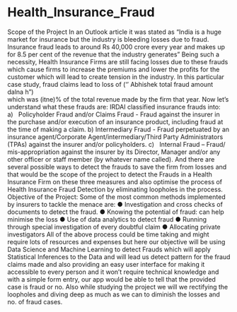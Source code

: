 # Health_Insurance_Fraud
Scope of the Project
In an Outlook article it was stated as “India is a huge market for insurance but the industry is bleeding losses due to fraud. Insurance fraud leads to around Rs 40,000 crore every year and makes up for 8.5 per cent of the revenue that the industry generates”
Being such a necessity, Health Insurance Firms are still facing losses due to these frauds which cause firms to increase the premiums and lower the profits for the customer which will lead to create tension in the industry. In this particular case study, fraud claims lead to loss of (‘’  Abhishek total fraud amount dalna h”)        
which was (itne)% of the total revenue made by the firm that year.
Now let’s understand what these frauds are:
IRDAI classified insurance frauds into:
a)   Policyholder Fraud and/or Claims Fraud - Fraud against the insurer in the purchase and/or execution of an insurance product, including fraud at the time of making a claim.
b) Intermediary Fraud - Fraud perpetuated by an insurance agent/Corporate Agent/intermediary/Third Party Administrators (TPAs) against the insurer and/or policyholders.
c)   Internal Fraud – Fraud/ mis-appropriation against the insurer by its Director, Manager and/or any other officer or staff member (by whatever name called).
And there are several possible ways to detect the frauds to save the firm from losses and that would be the scope of the project to detect the Frauds in a Health Insurance Firm on these three measures and also optimise the process of Health Insurance Fraud Detection by eliminating loopholes in the process. 
Objective of the Project:
Some of the most common methods implemented by insurers to tackle the menace are:
● Investigation and cross checks of documents to detect the fraud.
● Knowing the potential of fraud: can help minimise the loss
● Use of data analytics to detect fraud
● Running through special investigation of every doubtful claim
● Allocating private investigators
All of the above process could be time taking and might require lots of resources and expenses but here our objective will be using Data Science and Machine Learning to detect Frauds which will apply Statistical Inferences to the Data and will lead us detect pattern for the fraud claims made and also providing an easy user interface for making it accessible to every person and it won’t require technical knowledge and with a simple form entry, our app would be able to tell that the provided case is fraud or no. Also while studying the project we will we rectifying the loopholes and diving deep as much as we can to diminish the losses and no. of fraud cases. 
